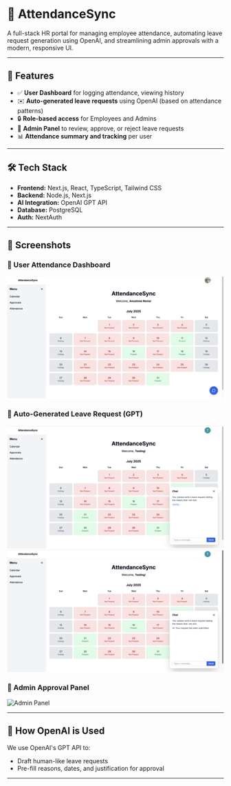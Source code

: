# 🧠 AttendanceSync

A full-stack HR portal for managing employee attendance, automating leave request generation using OpenAI, and streamlining admin approvals with a modern, responsive UI.

---

## 🚀 Features

- ✅ **User Dashboard** for logging attendance, viewing history
- ✉️ **Auto-generated leave requests** using OpenAI (based on attendance patterns)
- 🔒 **Role-based access** for Employees and Admins
- 🧾 **Admin Panel** to review, approve, or reject leave requests
- 📊 **Attendance summary and tracking** per user

---

## 🛠️ Tech Stack

- **Frontend:** Next.js, React, TypeScript, Tailwind CSS
- **Backend:** Node.js, Next.js
- **AI Integration:** OpenAI GPT API
- **Database:** PostgreSQL
- **Auth:** NextAuth

---

## 📸 Screenshots

### 🔹 User Attendance Dashboard

![User Dashboard](./assets/main_dashboard.png)

### 🔹 Auto-Generated Leave Request (GPT)

![Leave Request AI](./assets/automatic_leave_request_send.png)
![Leave Request Success AI](./assets/request_send.png)

### 🔹 Admin Approval Panel

![Admin Panel](./screenshots/admin-panel.png)

---

## 🧠 How OpenAI is Used

We use OpenAI's GPT API to:

- Draft human-like leave requests
- Pre-fill reasons, dates, and justification for approval

---
